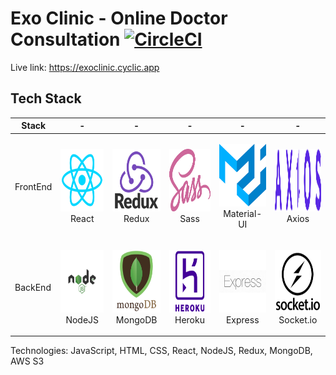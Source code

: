 # Exo Clinic - Online Doctor Consultation  [![CircleCI](https://circleci.com/gh/orma4/Exo-Clinic.svg?style=svg)](https://circleci.com/gh/orma4/Exo-Clinic)

Live link:  https://exoclinic.cyclic.app

## Tech Stack

| Stack    | -                                                                                                  | -                                                                                                 | -                                                                                                | -                                                                                                                | -                                                                                                   |
| -------- | -------------------------------------------------------------------------------------------------- | ------------------------------------------------------------------------------------------------- | ------------------------------------------------------------------------------------------------ | ---------------------------------------------------------------------------------------------------------------- | --------------------------------------------------------------------------------------------------- |
| FrontEnd | <p align="center"><img src="./logos/reactjs_logo.png" width="100" height="100"> <br />React</p> | <p align="center"><img src="./logos/redux_logo.png" width="100" height="100"> <br />Redux</p> | <p align="center"><img src="./logos/Sass.png" width="100" height="100"> <br />Sass</p> | <p align="center"><img src="./logos/Material-UI.png" width="100" height="100"> <br />Material-UI</p> | <p align="center"><img src="./logos/axios.svg" width="100" height="100"> <br />Axios</p>
| BackEnd  | <p align="center"><img src="./logos/nodejs_logo.jpg" width="100" height="100"> <br />NodeJS</p>   | <p align="center"><img src="./logos/mongo_logo2.png" width="100" height="100"> <br />MongoDB</p> | <p align="center"><img src="./logos/heroku_logo.png" width="100" height="100"> <br />Heroku</p> | <p align="center"><img src="./logos/express_logo.png" width="100" height="100"> <br />Express</p>| <p align="center"><img src="./logos/socket_logo.png" width="100" height="100"> <br />Socket.io</p> |

Technologies: JavaScript, HTML, CSS, React, NodeJS, Redux, MongoDB, AWS S3 
